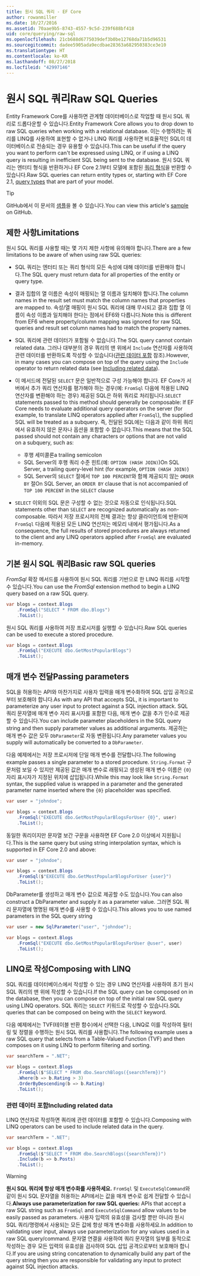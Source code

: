 ```yaml
---
title: 원시 SQL 쿼리 - EF Core
author: rowanmiller
ms.date: 10/27/2016
ms.assetid: 70aae9b5-8743-4557-9c5d-239f688bf418
uid: core/querying/raw-sql
ms.openlocfilehash: 21cb688d6775039def3b0be12768da71b5d96531
ms.sourcegitcommit: dadee5905ada9ecdbae28363a682950383ce3e10
ms.translationtype: HT
ms.contentlocale: ko-KR
ms.lasthandoff: 08/27/2018
ms.locfileid: "42997146"
---
```

# <a name="raw-sql-queries"></a><span data-ttu-id="770e6-102">원시 SQL 쿼리</span><span class="sxs-lookup"><span data-stu-id="770e6-102">Raw SQL Queries</span></span>

<span data-ttu-id="770e6-103">Entity Framework Core를 사용하면 관계형 데이터베이스로 작업할 때 원시 SQL 쿼리로 드롭다운할 수 있습니다.</span><span class="sxs-lookup"><span data-stu-id="770e6-103">Entity Framework Core allows you to drop down to raw SQL queries when working with a relational database.</span></span> <span data-ttu-id="770e6-104">이는 수행하려는 쿼리를 LINQ를 사용하여 표현할 수 없거나 LINQ 쿼리를 사용하면 비효율적인 SQL이 데이터베이스로 전송되는 경우 유용할 수 있습니다.</span><span class="sxs-lookup"><span data-stu-id="770e6-104">This can be useful if the query you want to perform can't be expressed using LINQ, or if using a LINQ query is resulting in inefficient SQL being sent to the database.</span></span> <span data-ttu-id="770e6-105">원시 SQL 쿼리는 엔터티 형식을 반환하거나 EF Core 2.1부터 모델에 포함된 [쿼리 형식](xref:core/modeling/query-types)을 반환할 수 있습니다.</span><span class="sxs-lookup"><span data-stu-id="770e6-105">Raw SQL queries can return entity types or, starting with EF Core 2.1, [query types](xref:core/modeling/query-types) that are part of your model.</span></span>

> [!TIP]  
> <span data-ttu-id="770e6-106">GitHub에서 이 문서의 [샘플](https://github.com/aspnet/EntityFramework.Docs/tree/master/samples/core/Querying)을 볼 수 있습니다.</span><span class="sxs-lookup"><span data-stu-id="770e6-106">You can view this article's [sample](https://github.com/aspnet/EntityFramework.Docs/tree/master/samples/core/Querying) on GitHub.</span></span>

## <a name="limitations"></a><span data-ttu-id="770e6-107">제한 사항</span><span class="sxs-lookup"><span data-stu-id="770e6-107">Limitations</span></span>

<span data-ttu-id="770e6-108">원시 SQL 쿼리를 사용할 때는 몇 가지 제한 사항에 유의해야 합니다.</span><span class="sxs-lookup"><span data-stu-id="770e6-108">There are a few limitations to be aware of when using raw SQL queries:</span></span>

* <span data-ttu-id="770e6-109">SQL 쿼리는 엔터티 또는 쿼리 형식의 모든 속성에 대해 데이터를 반환해야 합니다.</span><span class="sxs-lookup"><span data-stu-id="770e6-109">The SQL query must return data for all properties of the entity or query type.</span></span>

* <span data-ttu-id="770e6-110">결과 집합의 열 이름은 속성이 매핑되는 열 이름과 일치해야 합니다.</span><span class="sxs-lookup"><span data-stu-id="770e6-110">The column names in the result set must match the column names that properties are mapped to.</span></span> <span data-ttu-id="770e6-111">속성/열 매핑이 원시 SQL 쿼리에 대해 무시되고 결과 집합 열 이름이 속성 이름과 일치해야 한다는 점에서 EF6와 다릅니다.</span><span class="sxs-lookup"><span data-stu-id="770e6-111">Note this is different from EF6 where property/column mapping was ignored for raw SQL queries and result set column names had to match the property names.</span></span>

* <span data-ttu-id="770e6-112">SQL 쿼리에 관련 데이터가 포함될 수 없습니다.</span><span class="sxs-lookup"><span data-stu-id="770e6-112">The SQL query cannot contain related data.</span></span> <span data-ttu-id="770e6-113">그러나 대부분의 경우 쿼리의 맨 위에서 `Include` 연산자를 사용하여 관련 데이터를 반환하도록 작성할 수 있습니다([관련 데이터 포함](#including-related-data) 참조).</span><span class="sxs-lookup"><span data-stu-id="770e6-113">However, in many cases you can compose on top of the query using the `Include` operator to return related data (see [Including related data](#including-related-data)).</span></span>

* <span data-ttu-id="770e6-114">이 메서드에 전달된 `SELECT` 문은 일반적으로 구성 가능해야 합니다. EF Core가 서버에서 추가 쿼리 연산자를 평가해야 하는 경우(예: `FromSql` 다음에 적용된 LINQ 연산자를 변환해야 하는 경우) 제공된 SQL은 하위 쿼리로 처리됩니다.</span><span class="sxs-lookup"><span data-stu-id="770e6-114">`SELECT` statements passed to this method should generally be composable: If EF Core needs to evaluate additional query operators on the server (for example, to translate LINQ operators applied after `FromSql`), the supplied SQL will be treated as a subquery.</span></span> <span data-ttu-id="770e6-115">즉, 전달된 SQL에는 다음과 같이 하위 쿼리에서 유효하지 않은 문자나 옵션을 포함할 수 없습니다.</span><span class="sxs-lookup"><span data-stu-id="770e6-115">This means that the SQL passed should not contain any characters or options that are not valid on a subquery, such as:</span></span>
  * <span data-ttu-id="770e6-116">후행 세미콜론</span><span class="sxs-lookup"><span data-stu-id="770e6-116">a trailing semicolon</span></span>
  * <span data-ttu-id="770e6-117">SQL Server의 후행 쿼리 수준 힌트(예: `OPTION (HASH JOIN)`)</span><span class="sxs-lookup"><span data-stu-id="770e6-117">On SQL Server, a trailing query-level hint (for example, `OPTION (HASH JOIN)`)</span></span>
  * <span data-ttu-id="770e6-118">SQL Server의 `SELECT` 절에서 `TOP 100 PERCENT`와 함께 제공되지 않는 `ORDER BY` 절</span><span class="sxs-lookup"><span data-stu-id="770e6-118">On SQL Server, an `ORDER BY` clause that is not accompanied of `TOP 100 PERCENT` in the `SELECT` clause</span></span>

* <span data-ttu-id="770e6-119">`SELECT` 이외의 SQL 문은 구성할 수 없는 것으로 자동으로 인식됩니다.</span><span class="sxs-lookup"><span data-stu-id="770e6-119">SQL statements other than `SELECT` are recognized automatically as non-composable.</span></span> <span data-ttu-id="770e6-120">따라서 저장 프로시저의 전체 결과는 항상 클라이언트에 반환되며 `FromSql` 다음에 적용된 모든 LINQ 연산자는 메모리 내에서 평가됩니다.</span><span class="sxs-lookup"><span data-stu-id="770e6-120">As a consequence, the full results of stored procedures are always returned to the client and any LINQ operators applied after `FromSql` are evaluated in-memory.</span></span>

## <a name="basic-raw-sql-queries"></a><span data-ttu-id="770e6-121">기본 원시 SQL 쿼리</span><span class="sxs-lookup"><span data-stu-id="770e6-121">Basic raw SQL queries</span></span>

<span data-ttu-id="770e6-122">*FromSql* 확장 메서드를 사용하여 원시 SQL 쿼리를 기반으로 한 LINQ 쿼리를 시작할 수 있습니다.</span><span class="sxs-lookup"><span data-stu-id="770e6-122">You can use the *FromSql* extension method to begin a LINQ query based on a raw SQL query.</span></span>

<!-- [!code-csharp[Main](samples/core/Querying/Querying/RawSQL/Sample.cs)] -->
``` csharp
var blogs = context.Blogs
    .FromSql("SELECT * FROM dbo.Blogs")
    .ToList();
```

<span data-ttu-id="770e6-123">원시 SQL 쿼리를 사용하여 저장 프로시저를 실행할 수 있습니다.</span><span class="sxs-lookup"><span data-stu-id="770e6-123">Raw SQL queries can be used to execute a stored procedure.</span></span>

<!-- [!code-csharp[Main](samples/core/Querying/Querying/RawSQL/Sample.cs)] -->
``` csharp
var blogs = context.Blogs
    .FromSql("EXECUTE dbo.GetMostPopularBlogs")
    .ToList();
```

## <a name="passing-parameters"></a><span data-ttu-id="770e6-124">매개 변수 전달</span><span class="sxs-lookup"><span data-stu-id="770e6-124">Passing parameters</span></span>

<span data-ttu-id="770e6-125">SQL을 허용하는 API와 마찬가지로 사용자 입력을 매개 변수화하여 SQL 삽입 공격으로부터 보호해야 합니다.</span><span class="sxs-lookup"><span data-stu-id="770e6-125">As with any API that accepts SQL, it is important to parameterize any user input to protect against a SQL injection attack.</span></span> <span data-ttu-id="770e6-126">SQL 쿼리 문자열에 매개 변수 자리 표시자를 포함한 다음, 매개 변수 값을 추가 인수로 제공할 수 있습니다.</span><span class="sxs-lookup"><span data-stu-id="770e6-126">You can include parameter placeholders in the SQL query string and then supply parameter values as additional arguments.</span></span> <span data-ttu-id="770e6-127">제공하는 매개 변수 값은 모두 `DbParameter`로 자동 변환됩니다.</span><span class="sxs-lookup"><span data-stu-id="770e6-127">Any parameter values you supply will automatically be converted to a `DbParameter`.</span></span>

<span data-ttu-id="770e6-128">다음 예제에서는 저장 프로시저에 단일 매개 변수를 전달합니다.</span><span class="sxs-lookup"><span data-stu-id="770e6-128">The following example passes a single parameter to a stored procedure.</span></span> <span data-ttu-id="770e6-129">`String.Format` 구문처럼 보일 수 있지만 제공된 값은 매개 변수로 래핑되고 생성된 매개 변수 이름은 `{0}` 자리 표시자가 지정된 위치에 삽입됩니다.</span><span class="sxs-lookup"><span data-stu-id="770e6-129">While this may look like `String.Format` syntax, the supplied value is wrapped in a parameter and the generated parameter name inserted where the `{0}` placeholder was specified.</span></span>

<!-- [!code-csharp[Main](samples/core/Querying/Querying/RawSQL/Sample.cs)] -->
``` csharp
var user = "johndoe";

var blogs = context.Blogs
    .FromSql("EXECUTE dbo.GetMostPopularBlogsForUser {0}", user)
    .ToList();
```

<span data-ttu-id="770e6-130">동일한 쿼리이지만 문자열 보간 구문을 사용하면 EF Core 2.0 이상에서 지원됩니다.</span><span class="sxs-lookup"><span data-stu-id="770e6-130">This is the same query but using string interpolation syntax, which is supported in EF Core 2.0 and above:</span></span>

<!-- [!code-csharp[Main](samples/core/Querying/Querying/RawSQL/Sample.cs)] -->
``` csharp
var user = "johndoe";

var blogs = context.Blogs
    .FromSql($"EXECUTE dbo.GetMostPopularBlogsForUser {user}")
    .ToList();
```

<span data-ttu-id="770e6-131">DbParameter를 생성하고 매개 변수 값으로 제공할 수도 있습니다.</span><span class="sxs-lookup"><span data-stu-id="770e6-131">You can also construct a DbParameter and supply it as a parameter value.</span></span> <span data-ttu-id="770e6-132">그러면 SQL 쿼리 문자열에 명명된 매개 변수를 사용할 수 있습니다.</span><span class="sxs-lookup"><span data-stu-id="770e6-132">This allows you to use named parameters in the SQL query string</span></span>

<!-- [!code-csharp[Main](samples/core/Querying/Querying/RawSQL/Sample.cs)] -->
``` csharp
var user = new SqlParameter("user", "johndoe");

var blogs = context.Blogs
    .FromSql("EXECUTE dbo.GetMostPopularBlogsForUser @user", user)
    .ToList();
```

## <a name="composing-with-linq"></a><span data-ttu-id="770e6-133">LINQ로 작성</span><span class="sxs-lookup"><span data-stu-id="770e6-133">Composing with LINQ</span></span>

<span data-ttu-id="770e6-134">SQL 쿼리를 데이터베이스에서 작성할 수 있는 경우 LINQ 연산자를 사용하여 초기 원시 SQL 쿼리의 맨 위에 작성할 수 있습니다.</span><span class="sxs-lookup"><span data-stu-id="770e6-134">If the SQL query can be composed on in the database, then you can compose on top of the initial raw SQL query using LINQ operators.</span></span> <span data-ttu-id="770e6-135">SQL 쿼리는 `SELECT` 키워드로 작성할 수 있습니다.</span><span class="sxs-lookup"><span data-stu-id="770e6-135">SQL queries that can be composed on being with the `SELECT` keyword.</span></span>

<span data-ttu-id="770e6-136">다음 예제에서는 TVF(테이블 반환 함수)에서 선택한 다음, LINQ로 이를 작성하여 필터링 및 정렬을 수행하는 원시 SQL 쿼리를 사용합니다.</span><span class="sxs-lookup"><span data-stu-id="770e6-136">The following example uses a raw SQL query that selects from a Table-Valued Function (TVF) and then composes on it using LINQ to perform filtering and sorting.</span></span>

<!-- [!code-csharp[Main](samples/core/Querying/Querying/RawSQL/Sample.cs)] -->
``` csharp
var searchTerm = ".NET";

var blogs = context.Blogs
    .FromSql($"SELECT * FROM dbo.SearchBlogs({searchTerm})")
    .Where(b => b.Rating > 3)
    .OrderByDescending(b => b.Rating)
    .ToList();
```

### <a name="including-related-data"></a><span data-ttu-id="770e6-137">관련 데이터 포함</span><span class="sxs-lookup"><span data-stu-id="770e6-137">Including related data</span></span>

<span data-ttu-id="770e6-138">LINQ 연산자로 작성하면 쿼리에 관련 데이터를 포함할 수 있습니다.</span><span class="sxs-lookup"><span data-stu-id="770e6-138">Composing with LINQ operators can be used to include related data in the query.</span></span>

<!-- [!code-csharp[Main](samples/core/Querying/Querying/RawSQL/Sample.cs)] -->
``` csharp
var searchTerm = ".NET";

var blogs = context.Blogs
    .FromSql($"SELECT * FROM dbo.SearchBlogs({searchTerm})")
    .Include(b => b.Posts)
    .ToList();
```

> [!WARNING]  
> <span data-ttu-id="770e6-139">**원시 SQL 쿼리에 항상 매개 변수화를 사용하세요.** `FromSql` 및 `ExecuteSqlCommand`와 같이 원시 SQL 문자열을 허용하는 API에서는 값을 매개 변수로 쉽게 전달할 수 있습니다.</span><span class="sxs-lookup"><span data-stu-id="770e6-139">**Always use parameterization for raw SQL queries:** APIs that accept a raw SQL string such as `FromSql` and `ExecuteSqlCommand` allow values to be easily passed as parameters.</span></span> <span data-ttu-id="770e6-140">사용자 입력의 유효성을 검사할 뿐만 아니라 원시 SQL 쿼리/명령에서 사용되는 모든 값에 항상 매개 변수화를 사용하세요.</span><span class="sxs-lookup"><span data-stu-id="770e6-140">In addition to validating user input, always use parameterization for any values used in a raw SQL query/command.</span></span> <span data-ttu-id="770e6-141">문자열 연결을 사용하여 쿼리 문자열의 일부를 동적으로 작성하는 경우 모든 입력의 유효성을 검사하여 SQL 삽입 공격으로부터 보호해야 합니다.</span><span class="sxs-lookup"><span data-stu-id="770e6-141">If you are using string concatenation to dynamically build any part of the query string then you are responsible for validating any input to protect against SQL injection attacks.</span></span>
